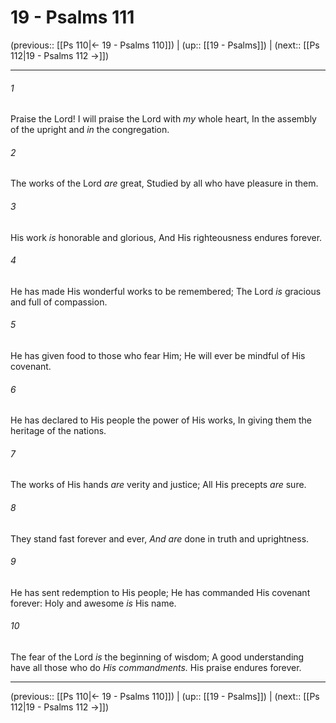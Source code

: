 # 19 - Psalms 111

(previous:: [[Ps 110|← 19 - Psalms 110]]) | (up:: [[19 - Psalms]]) | (next:: [[Ps 112|19 - Psalms 112 →]])

***


###### 1 
Praise the Lord! I will praise the Lord with _my_ whole heart, In the assembly of the upright and _in_ the congregation. 

###### 2 
The works of the Lord _are_ great, Studied by all who have pleasure in them. 

###### 3 
His work _is_ honorable and glorious, And His righteousness endures forever. 

###### 4 
He has made His wonderful works to be remembered; The Lord _is_ gracious and full of compassion. 

###### 5 
He has given food to those who fear Him; He will ever be mindful of His covenant. 

###### 6 
He has declared to His people the power of His works, In giving them the heritage of the nations. 

###### 7 
The works of His hands _are_ verity and justice; All His precepts _are_ sure. 

###### 8 
They stand fast forever and ever, _And are_ done in truth and uprightness. 

###### 9 
He has sent redemption to His people; He has commanded His covenant forever: Holy and awesome _is_ His name. 

###### 10 
The fear of the Lord _is_ the beginning of wisdom; A good understanding have all those who do _His commandments._ His praise endures forever.

***

(previous:: [[Ps 110|← 19 - Psalms 110]]) | (up:: [[19 - Psalms]]) | (next:: [[Ps 112|19 - Psalms 112 →]])
